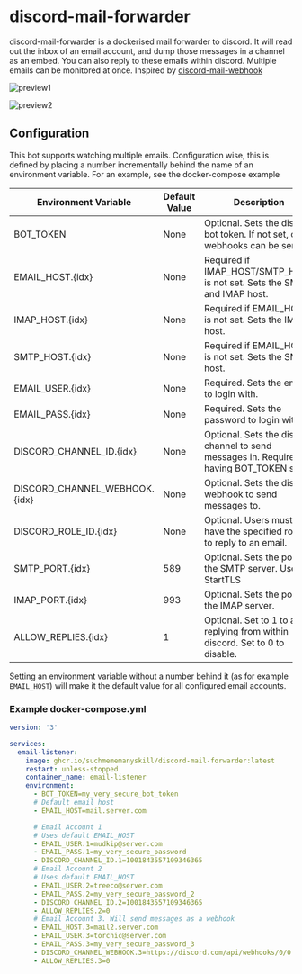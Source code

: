 # discord-mail-forwarder

discord-mail-forwarder is a dockerised mail forwarder to discord. It will read out the inbox of an email account, and dump those messages in a channel as an embed. You can also reply to these emails within discord. Multiple emails can be monitored at once. Inspired by [discord-mail-webhook](https://github.com/AshCorr/discord-mail-webhook)

![preview1](img/message.jpg)

![preview2](img/modal.jpg)

## Configuration

This bot supports watching multiple emails. Configuration wise, this is defined by placing a number incrementally behind the name of an environment variable. For an example, see the docker-compose example

Environment Variable|Default Value|Description
----|----|----
BOT_TOKEN|None|Optional. Sets the discord bot token. If not set, only webhooks can be sent
EMAIL_HOST.{idx}|None|Required if IMAP_HOST/SMTP_HOST is not set. Sets the SMTP and IMAP host.
IMAP_HOST.{idx}|None|Required if EMAIL_HOST is not set. Sets the IMAP host.
SMTP_HOST.{idx}|None|Required if EMAIL_HOST is not set. Sets the SMTP host.
EMAIL_USER.{idx}|None|Required. Sets the email to login with.
EMAIL_PASS.{idx}|None|Required. Sets the password to login with.
DISCORD_CHANNEL_ID.{idx}|None|Optional. Sets the discord channel to send messages in. Requires having BOT_TOKEN set
DISCORD_CHANNEL_WEBHOOK.{idx}|None|Optional. Sets the discord webhook to send messages to.
DISCORD_ROLE_ID.{idx}|None|Optional. Users must have the specified role id to reply to an email.
SMTP_PORT.{idx}|589|Optional. Sets the port of the SMTP server. Uses StartTLS
IMAP_PORT.{idx}|993|Optional. Sets the port of the IMAP server.
ALLOW_REPLIES.{idx}|1|Optional. Set to 1 to allow replying from within discord. Set to 0 to disable.

Setting an environment variable without a number behind it (as for example `EMAIL_HOST`) will make it the default value for all configured email accounts.

### Example docker-compose.yml

```yml
version: '3'

services:
  email-listener:
    image: ghcr.io/suchmememanyskill/discord-mail-forwarder:latest
    restart: unless-stopped
    container_name: email-listener
    environment:
      - BOT_TOKEN=my_very_secure_bot_token
      # Default email host
      - EMAIL_HOST=mail.server.com 

      # Email Account 1
      # Uses default EMAIL_HOST
      - EMAIL_USER.1=mudkip@server.com
      - EMAIL_PASS.1=my_very_secure_password
      - DISCORD_CHANNEL_ID.1=1001843557109346365
      # Email Account 2
      # Uses default EMAIL_HOST
      - EMAIL_USER.2=treeco@server.com
      - EMAIL_PASS.2=my_very_secure_password_2
      - DISCORD_CHANNEL_ID.2=1001843557109346365
      - ALLOW_REPLIES.2=0
      # Email Account 3. Will send messages as a webhook
      - EMAIL_HOST.3=mail2.server.com
      - EMAIL_USER.3=torchic@server.com
      - EMAIL_PASS.3=my_very_secure_password_3
      - DISCORD_CHANNEL_WEBHOOK.3=https://discord.com/api/webhooks/0/0
      - ALLOW_REPLIES.3=0
